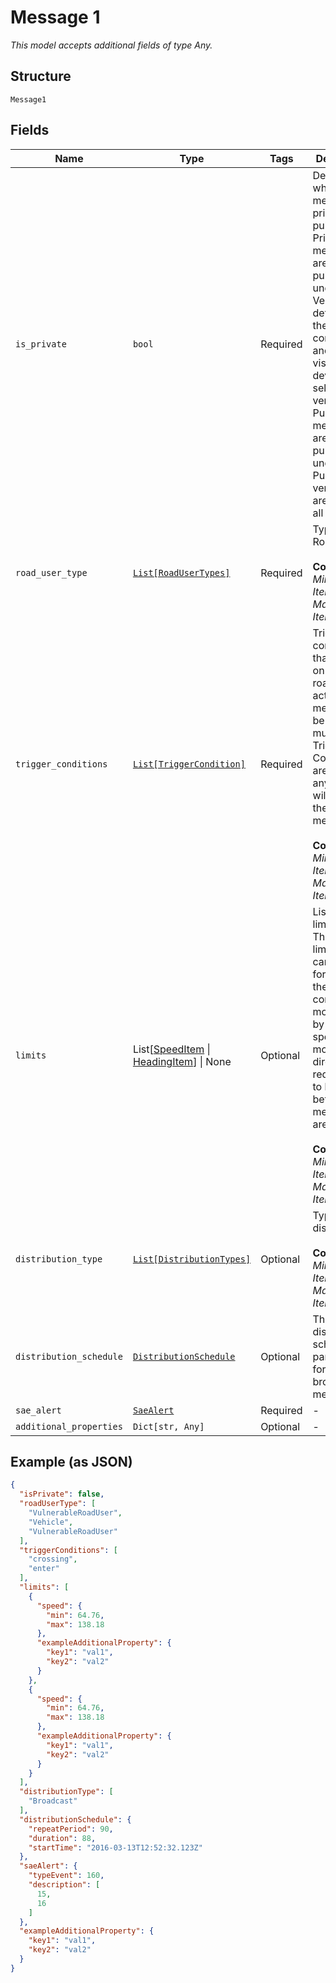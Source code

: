 
# Message 1

*This model accepts additional fields of type Any.*

## Structure

`Message1`

## Fields

| Name | Type | Tags | Description |
|  --- | --- | --- | --- |
| `is_private` | `bool` | Required | Defines whether the message is private or public.<br>Private messages are published under the Vendor ID defined in the configuration and only visible to devices of selected vendors.<br>Public messages are published under the Public vendor and are visible to all the users. |
| `road_user_type` | [`List[RoadUserTypes]`](../../doc/models/road-user-types.md) | Required | Type of the Road User.<br><br>**Constraints**: *Minimum Items*: `1`, *Maximum Items*: `2` |
| `trigger_conditions` | [`List[TriggerCondition]`](../../doc/models/trigger-condition.md) | Required | Trigger conditions that define on which road user action the message will be sent. If multiple Trigger Conditions are defined any of them will trigger the message.<br><br>**Constraints**: *Minimum Items*: `1`, *Maximum Items*: `3` |
| `limits` | List[[SpeedItem](../../doc/models/speed-item.md) \| [HeadingItem](../../doc/models/heading-item.md)] \| None | Optional | List of limitations. These limitations can be used for making the trigger condition more precise by defining speed and motion direction requirements to be met before the messages are sent out.<br><br>**Constraints**: *Minimum Items*: `1`, *Maximum Items*: `2` |
| `distribution_type` | [`List[DistributionTypes]`](../../doc/models/distribution-types.md) | Optional | Type of the distribution.<br><br>**Constraints**: *Minimum Items*: `1`, *Maximum Items*: `2` |
| `distribution_schedule` | [`DistributionSchedule`](../../doc/models/distribution-schedule.md) | Optional | The distribution schedule parameters for broadcast messages. |
| `sae_alert` | [`SaeAlert`](../../doc/models/sae-alert.md) | Required | - |
| `additional_properties` | `Dict[str, Any]` | Optional | - |

## Example (as JSON)

```json
{
  "isPrivate": false,
  "roadUserType": [
    "VulnerableRoadUser",
    "Vehicle",
    "VulnerableRoadUser"
  ],
  "triggerConditions": [
    "crossing",
    "enter"
  ],
  "limits": [
    {
      "speed": {
        "min": 64.76,
        "max": 138.18
      },
      "exampleAdditionalProperty": {
        "key1": "val1",
        "key2": "val2"
      }
    },
    {
      "speed": {
        "min": 64.76,
        "max": 138.18
      },
      "exampleAdditionalProperty": {
        "key1": "val1",
        "key2": "val2"
      }
    }
  ],
  "distributionType": [
    "Broadcast"
  ],
  "distributionSchedule": {
    "repeatPeriod": 90,
    "duration": 88,
    "startTime": "2016-03-13T12:52:32.123Z"
  },
  "saeAlert": {
    "typeEvent": 160,
    "description": [
      15,
      16
    ]
  },
  "exampleAdditionalProperty": {
    "key1": "val1",
    "key2": "val2"
  }
}
```

